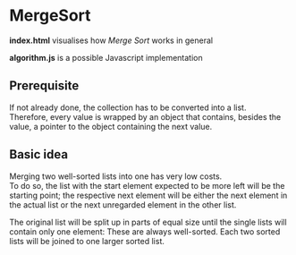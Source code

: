 # MergeSort

**index.html** visualises how *Merge Sort* works in general

**algorithm.js** is a possible Javascript implementation

## Prerequisite
If not already done, the collection has to be converted into a list.  
Therefore, every value is wrapped by an object
that contains, besides the value, a pointer to the object
containing the next value. 

## Basic idea
Merging two well-sorted lists into one has very low costs.  
To do so, the list with the start element
expected to be more left will be the starting point;
the respective next element will be either the next element
in the actual list or the next unregarded element
in the other list.

The original list will be split up in parts of
equal size until the single lists will contain
only one element: These are always well-sorted. 
Each two sorted lists will be joined to one larger sorted list.
